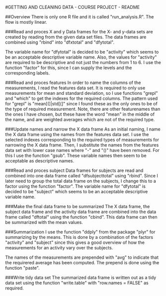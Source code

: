 

#GETTING AND CLEANING DATA - COURSE PROJECT - README


##Overview
There is only one R file and it is called "run_analysis.R". The flow is mostly
linear.


###Read and proces X and y
Data frames for the X- and y-data sets are created by reading
from the given data set files. The data frames are combined using
"rbind" into "dfxtotal" and "dfytotal".

The variable name for "dfytotal" is decided to be "activity" which
seems to be an acceptable descriptive variable name. Also, the values
for "activity" are required to be descriptive and not just the numbers
from 1 to 6. I use the function "factor" for this, since I can supply
the levels and the corresponding labels.


###Read and proces features
In order to name the columns of the measurements, I read the features
data set. It is required to only use measurements for mean and standard
deviation, so I use functions "grepl" and "which" to get the indexes for
the required columns. The pattern used for "grepl" is "mean[(]|std[(]"
since I found these as the only ones to be of the type of required
measurement. Note, there are other featurenames than the ones I have
chosen, but these have the word "mean" in the middle of the name, and
are weighted averages which are not of the required type.


###Update names and narrow the X data frame
As an initial naming, I name the X data frame using the names
from the features data set.
I use the selected indexes corresponding to the required types of
measurements for narrowing the X data frame. Then, I substitute
the names from the features data set with lower case names where
"-" and "()" have been removed. For this I use the function "gsub".
These variable names then seem to be acceptable as descriptive names.


###Read and proces subject
Data frames for subjects are read and combined into one data frame
called "dfsubjecttotal" using "rbind". Since I later need to group the total data frame on the subjects, I change this to a factor using the function "factor". The variable name for "dfytotal" is decided to be "subject" which seems to be an acceptable descriptive variable name.


###Make the final data frame to be summarized
The X data frame, the subject data frame and the activity data frame
are combined into the data frame called "dftotal" using the function
"cbind". This data frame can then be summarized with the mean values.


###Summarization
I use the function "ddply" from the package "plyr" for summarizing
by the means. This is done by a combination of the factors
"activity" and "subject" since this gives a good overview of how
the measurements for an activity vary over the subjects.

The names of the measurements are prepended with "avg" to indicate
that the requirered average has been computed. The prepend is done
using the function "paste".


###Write tidy data set
The summarized data frame is written out as a tidy data set
using the function "write.table" with "row.names = FALSE" as
required.


